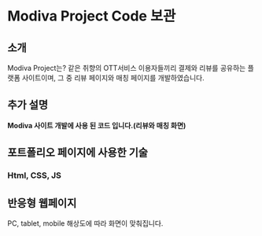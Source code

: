 # Modiva Project Code 보관

## 소개
Modiva Project는?
같은 취향의 OTT서비스 이용자들끼리 결제와 리뷰를 공유하는 플랫폼 사이트이며,
그 중 리뷰 페이지와 매칭 페이지를 개발하였습니다.

## 추가 설명
**Modiva 사이트 개발에 사용 된 코드 입니다.(리뷰와 매칭 화면)**

## 포트폴리오 페이지에 사용한 기술
### Html, CSS, JS

## 반응형 웹페이지
PC, tablet, mobile 해상도에 따라 화면이 맞춰집니다.

